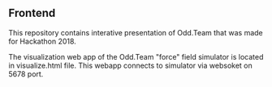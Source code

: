 ## Frontend
This repository contains interative presentation of Odd.Team that was made for Hackathon 2018.

The visualization web app of the Odd.Team "force" field simulator is located in 
visualize.html file. This webapp connects to simulator via websoket on 5678 port.

